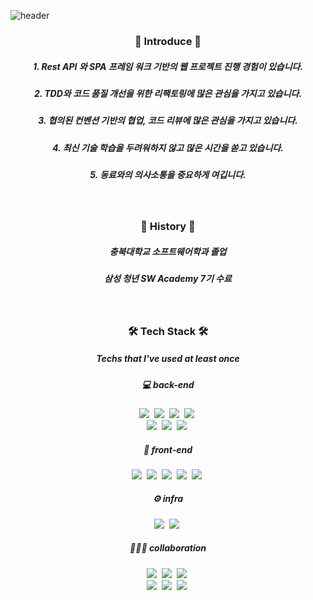 ![header](https://capsule-render.vercel.app/api?type=soft&color=auto&height=150&section=header&text=SungsooKim&fontSize=70&animation=twinkling)


<h3 align="center"> 🤚 Introduce 🤚 </h3>
<p align="center">
<h5 align="center"> 1. Rest API 와 SPA 프레임 워크 기반의 웹 프로젝트 진행 경험이 있습니다. </h5>
<h5 align="center"> 2. TDD와 코드 품질 개선을 위한 리팩토링에 많은 관심을 가지고 있습니다. </h5>
<h5 align="center"> 3. 협의된 컨벤션 기반의 협업, 코드 리뷰에 많은 관심을 가지고 있습니다. </h5>
<h5 align="center"> 4. 최신 기술 학습을 두려워하지 않고 많은 시간을 쏟고 있습니다. </h5>
<h5 align="center"> 5. 동료와의 의사소통을 중요하게 여깁니다. </h5>
</p>
<br>

<h3 align="center"> 📖 History 📖 </h3>
<p align="center">
<h5 align="center"> 충북대학교 소프트웨어학과 졸업 </h5>
<h5 align="center"> 삼성 청년 SW Academy 7기 수료 </h5>
</p>
<br>


<h3 align="center">🛠 Tech Stack 🛠</h3>

<h5 align="center"> Techs that I've used at least once </h5>

<p align="center">
  <h5 align="center"> 💻 back-end </h5>
  <div align="center">
  <img src="https://img.shields.io/badge/Java-007396?style=flat-square&logo=Java&logoColor=white"/></a>&nbsp 
  <img src="https://img.shields.io/badge/Spring-6DB33F?style=flat-square&logo=Spring&logoColor=white"/></a>&nbsp 
  <img src="https://img.shields.io/badge/SpringBoot-6DB33F?style=flat-square&logo=SpringBoot&logoColor=white"/></a>&nbsp 
  <img src="https://img.shields.io/badge/Spring Security-6DB33F?style=flat-square&logo=SpringSecurity&logoColor=white"/></a>&nbsp 
  <br>
  <img src="https://img.shields.io/badge/MySQL-4479A1?style=flat-square&logo=MySQL&logoColor=white"/></a>&nbsp 
  <img src="https://img.shields.io/badge/PostgreSQL-4169E1?style=flat-square&logo=PostgreSQL&logoColor=white"/></a>&nbsp 
  <img src="https://img.shields.io/badge/Firebase-FFCA28?style=flat-square&logo=Firebase&logoColor=white"/></a>&nbsp 
  </div>
  <h5 align="center"> 🎨 front-end </h5>
  <div align="center">
  <img src="https://img.shields.io/badge/Vue.js-4FC08D?style=flat-square&logo=Vue.js&logoColor=white"/></a>&nbsp
  <img src="https://img.shields.io/badge/React-61DAFB?style=flat-square&logo=React&logoColor=white"/></a>&nbsp
  <img src="https://img.shields.io/badge/HTML5-E34F26?style=flat-square&logo=HTML5&logoColor=white"/></a>&nbsp 
  <img src="https://img.shields.io/badge/Javascript-ffb13b?style=flat-square&logo=javascript&logoColor=white"/></a>&nbsp 
  <img src="https://img.shields.io/badge/css-1572B6?style=flat-square&logo=css3&logoColor=white"/></a>&nbsp 
  </div>
  <h5 align="center"> ⚙ infra </h5>
  <div align="center">
  <img src="https://img.shields.io/badge/Amazon EC2-FF9900?style=flat-square&logo=Amazon EC2&logoColor=white"/></a>&nbsp 
  <img src="https://img.shields.io/badge/aws-333664?style=flat-square&logo=amazon-aws&logoColor=white"/></a>&nbsp 
  </div>
  <h5 align="center"> 👨‍👦‍👦 collaboration </h5>
  <div align="center">
  <img src="https://img.shields.io/badge/Git-F05032?style=flat-square&logo=Git&logoColor=white"/></a>&nbsp 
  <img src="https://img.shields.io/badge/GitHub-181717?style=flat-square&logo=GitHub&logoColor=white"/></a>&nbsp 
  <img src="https://img.shields.io/badge/GitLab-FC6D26?style=flat-square&logo=GitLab&logoColor=white"/></a>&nbsp 
  <br>
  <img src="https://img.shields.io/badge/Jira Software-0052CC?style=flat-square&logo=Jira Software&logoColor=white"/></a>&nbsp 
  <img src="https://img.shields.io/badge/Mattermost-0058CC?style=flat-square&logo=Mattermost&logoColor=white"/></a>&nbsp 
  <img src="https://img.shields.io/badge/Notion-000000?style=flat-square&logo=Notion&logoColor=white"/></a>&nbsp 
  </div>
</p>

<br>

